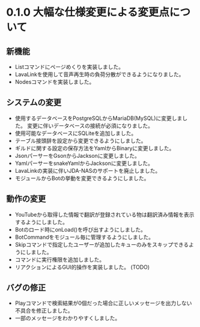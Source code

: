# 0.1.0 大幅な仕様変更による変更点について

## 新機能

- Listコマンドにページめくりを実装しました。
- LavaLinkを使用して音声再生時の負荷分散ができるようになりました。
- Nodesコマンドを実装しました。

## システムの変更

- 使用するデータベースをPostgreSQLからMariaDB(MySQL)に変更しました。
  変更に伴いデータベースの接続が必須になりました。
- 使用可能なデータベースにSQLiteを追加しました。
- テーブル接頭辞を設定から変更できるようにしました。
- ギルドに関する設定の保存方法をYamlからBinaryに変更しました。
- JsonパーサーをGsonからJacksonに変更しました。
- YamlパーサーをsnakeYamlからJacksonに変更しました。
- LavaLinkの実装に伴いJDA-NASのサポートを廃止しました。
- モジュールからBotの挙動を変更できるようにしました。

## 動作の変更

- YouTubeから取得した情報で翻訳が登録されている物は翻訳済み情報を表示するようにしました。
- Botのロード時にonLoad()を呼び出すようにしました。
- BotCommandをモジュール毎に管理するようにしました。
- Skipコマンドで指定したユーザーが追加したキューのみをスキップできるようにしました。
- コマンドに実行権限を追加しました。
- リアクションによるGUI的操作を実装しました。 (TODO)

## バグの修正

- Playコマンドで検索結果が0個だった場合に正しいメッセージを出力しない不具合を修正しました。
- 一部のメッセージをわかりやすくしました。